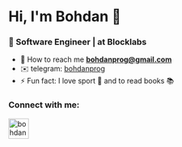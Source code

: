 <h1 align="left">Hi, I'm Bohdan 👋</h1>
<h3 align="left">🌱 Software Engineer | at Blocklabs</h3>

- 📨 How to reach me **bohdanprog@gmail.com**
- ✉️ telegram: [bohdanprog](https://t.me/bohdanprog)
- ⚡ Fun fact: I love sport 🏀 and to read books 📚

<h3 align="left">Connect with me:</h3>
<p align="left">
<a href="https://www.linkedin.com/in/bohdanprog/" target="blank"><img align="center" src="https://raw.githubusercontent.com/rahuldkjain/github-profile-readme-generator/master/src/images/icons/Social/linked-in-alt.svg" alt="bohdanprog" height="40" width="40" />
</p>
